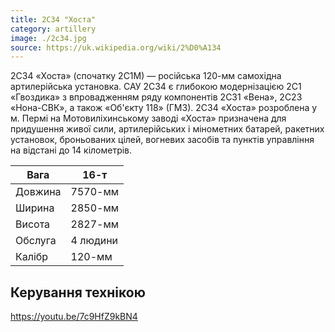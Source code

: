 ```yaml
---
title: 2С34 "Хоста"
category: artillery
image: ./2c34.jpg
source: https://uk.wikipedia.org/wiki/2%D0%A134
---
```

2С34 «Хоста» (спочатку 2С1М) — російська 120-мм самохідна артилерійська установка. САУ 2С34 є глибокою модернізацією 2С1 «Гвоздика» з впровадженням ряду компонентів 2С31 «Вена», 2С23 «Нона-СВК», а також «Об'єкту 118» (ГМЗ). 2С34 «Хоста» розроблена у м. Пермі на Мотовиліхинському заводі 
«Хоста» призначена для придушення живої сили, артилерійських і мінометних батарей, ракетних установок, броньованих цілей, вогневих засобів та пунктів управління на відстані до 14 кілометрів. 

Вага |	16-т
------|------
Довжина |	7570-мм
Ширина | 	2850-мм
Висота |	2827-мм
Обслуга |	4 людини
Калібр |	120-мм

## Керування технікою

https://youtu.be/7c9HfZ9kBN4